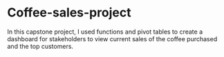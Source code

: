 # Coffee-sales-project
In this capstone project, I used functions and pivot tables to create a dashboard for stakeholders to view current sales of the coffee purchased and the top customers.
